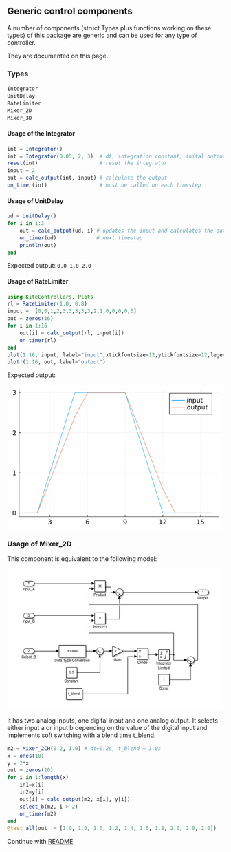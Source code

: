## Generic control components
A number of components (struct Types plus functions working on these types) of this package are generic and can be used for any type of controller.

They are documented on this page.

### Types
```julia
Integrator
UnitDelay
RateLimiter
Mixer_2D
Mixer_3D
```
#### Usage of the Integrator
```julia
int = Integrator()  
int = Integrator(0.05, 2, 3)  # dt, integration constant, inital output  
reset(int)                    # reset the integrator
input = 2
out = calc_output(int, input) # calculate the output 
on_timer(int)                 # must be called on each timestep
```
#### Usage of UnitDelay
```julia
ud = UnitDelay()
for i in 1:3
    out = calc_output(ud, i) # updates the input and calculates the output
    on_timer(ud)             # next timestep
    println(out)
end
```
Expected output: `0.0 1.0 2.0`

#### Usage of RateLimiter
```julia
using KiteControllers, Plots
rl = RateLimiter(1.0, 0.8)
input =  [0,0,1,2,3,3,3,3,3,2,1,0,0,0,0,0]
out = zeros(16)
for i in 1:16
    out[i] = calc_output(rl, input[i])
    on_timer(rl)
end
plot(1:16, input, label="input",xtickfontsize=12,ytickfontsize=12,legendfontsize=12)
plot!(1:16, out, label="output")
```
Expected output:
<p align="center"><img src="./rate_limiter.png" width="500" /></p>

### Usage of Mixer_2D
This component is equivalent to the following model:
<p align="center"><img src="./mixer_2ch.png" width="500" /></p>
It has two analog inputs, one digital input and one analog output. It selects either input a or input b depending on the value of the digital input and implements soft switching with a blend time t_blend.

```julia
m2 = Mixer_2CH(0.2, 1.0) # dt=0.2s, t_blend = 1.0s
x = ones(10)
y = 2*x
out = zeros(10)
for i in 1:length(x)
    in1=x[i]
    in2=y[i]
    out[i] = calc_output(m2, x[i], y[i])
    select_b(m2, i > 2)
    on_timer(m2)
end
@test all(out .≈ [1.0, 1.0, 1.0, 1.2, 1.4, 1.6, 1.8, 2.0, 2.0, 2.0])
```

Continue with [README](../README.md)
